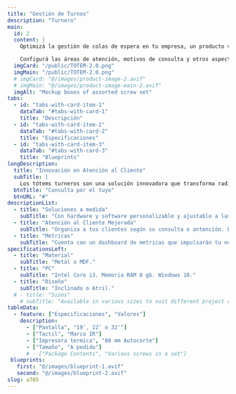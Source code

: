 ```yaml
---
title: "Gestión de Turnos"
description: "Turnero" 
main:
  id: 2
  content: |
    Optimizá la gestión de colas de espera en tu empresa, un producto versátil y de fácil instalación diseñado para adaptarse a tus necesidades.

    Configurá las áreas de atención, motivos de consulta y otros aspectos según tus requerimientos. Su diseño simple y estético ofrece una experiencia confortable para los usuarios.
  imgCard: "/public/TOTEM-2.0.png"
  imgMain: "/public/TOTEM-2.0.png"
  # imgCard: "@/images/product-image-2.avif"
  # imgMain: "@/images/product-image-main-2.avif"
  imgAlt: "Mockup boxes of assorted screw set"
tabs:
  - id: "tabs-with-card-item-1"
    dataTab: "#tabs-with-card-1"
    title: "Descripción"
  - id: "tabs-with-card-item-2"
    dataTab: "#tabs-with-card-2"
    title: "Especificaciones"
  - id: "tabs-with-card-item-3"
    dataTab: "#tabs-with-card-3"
    title: "Blueprints"
longDescription:
  title: "Innovación en Atención al Cliente"
  subTitle: |
    Los tótems turneros son una solución innovadora que transforma radicalmente la manera en que las empresas gestionan las colas y los turnos de atención al cliente. 
  btnTitle: "Consulta por el tuyo"
  btnURL: "#"
descriptionList:
  - title: "Soluciones a medida"
    subTitle: "Con hardware y software personalizable y ajustable a las necesidades de tu rubro y negocio."
  - title: "Atención al Cliente Mejorada"
    subTitle: "Organiza a tus clientes según su consulta o antención. Elimina tiempos muertos, brindando flujo comercial agil y eficiente."
  - title: "Metricas"
    subTitle: "Cuenta con un dashboard de metricas que impulsarán tu negocio."
specificationsLeft:
  - title: "Material"
    subTitle: "Metal o MDF."
  - title: "PC"
    subTitle: "Intel Core i3. Memoria RAM 8 gb. Windows 10."
  - title: "Diseño"
    subTitle: "Inclinado o Atril."
  # - title: "Sizes"
    # subTitle: "Available in various sizes to suit different project requirements, ensuring compatibility and versatility."
tableData:
  - feature: ["Especificaciones", "Valores"]
    description:
      - ["Pantalla", "19″, 22″ o 32″"]
      - ["Tactil", "Marco IR"]
      - ["Impresora termica", "80 mm Autocorte"]
      - ["Tamaño", "A pedido"]
      # - ["Package Contents", "Various screws in a set"]
 blueprints:
   first: "@/images/blueprint-1.avif"
   second: "@/images/blueprint-2.avif"
slug: a765  
---
```


